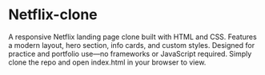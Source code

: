 # Netflix-clone
A responsive Netflix landing page clone built with HTML and CSS. Features a modern layout, hero section, info cards, and custom styles. Designed for practice and portfolio use—no frameworks or JavaScript required. Simply clone the repo and open index.html in your browser to view.
